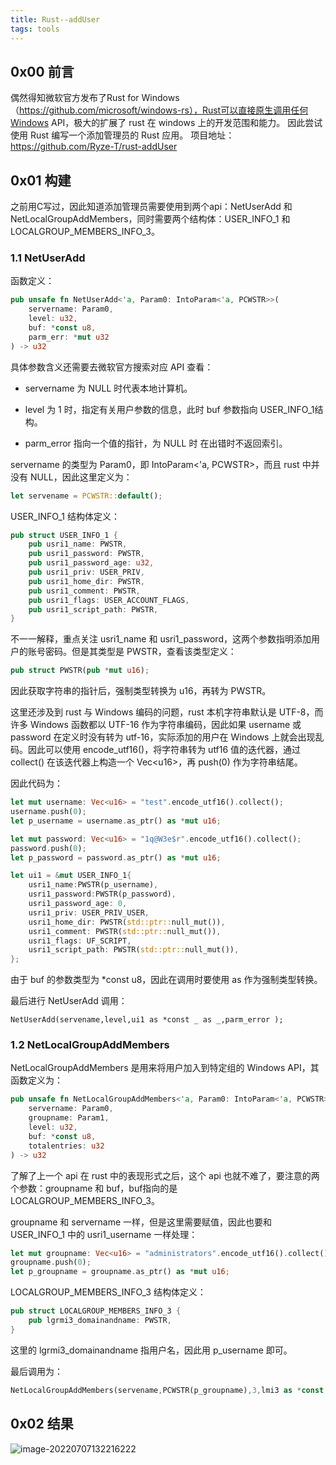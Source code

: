 ```yaml
---
title: Rust--addUser
tags: tools
---
```

## 0x00 前言
偶然得知微软官方发布了Rust for Windows（https://github.com/microsoft/windows-rs），Rust可以直接原生调用任何Windows API，极大的扩展了 rust 在 windows 上的开发范围和能力。
因此尝试使用 Rust 编写一个添加管理员的 Rust 应用。
项目地址：https://github.com/Ryze-T/rust-addUser

## 0x01 构建
之前用C写过，因此知道添加管理员需要使用到两个api：NetUserAdd 和 NetLocalGroupAddMembers，同时需要两个结构体：USER_INFO_1 和 LOCALGROUP_MEMBERS_INFO_3。

### 1.1 NetUserAdd
函数定义：
```rust
pub unsafe fn NetUserAdd<'a, Param0: IntoParam<'a, PCWSTR>>(
    servername: Param0, 
    level: u32, 
    buf: *const u8, 
    parm_err: *mut u32
) -> u32
```

具体参数含义还需要去微软官方搜索对应 API 查看：

+ servername 为 NULL 时代表本地计算机。

+ level 为 1 时，指定有关用户参数的信息，此时 buf 参数指向 USER_INFO_1结构。
+ parm_error 指向一个值的指针，为 NULL 时 在出错时不返回索引。

servername 的类型为 Param0，即 IntoParam<'a, PCWSTR>，而且 rust 中并没有 NULL，因此这里定义为：

```rust
let servename = PCWSTR::default();
```

USER_INFO_1 结构体定义：

```rust
pub struct USER_INFO_1 {
    pub usri1_name: PWSTR,
    pub usri1_password: PWSTR,
    pub usri1_password_age: u32,
    pub usri1_priv: USER_PRIV,
    pub usri1_home_dir: PWSTR,
    pub usri1_comment: PWSTR,
    pub usri1_flags: USER_ACCOUNT_FLAGS,
    pub usri1_script_path: PWSTR,
}
```

不一一解释，重点关注 usri1_name 和 usri1_password，这两个参数指明添加用户的账号密码。但是其类型是 PWSTR，查看该类型定义：

```rust
pub struct PWSTR(pub *mut u16);
```

因此获取字符串的指针后，强制类型转换为 u16，再转为 PWSTR。

这里还涉及到 rust 与 Windows 编码的问题，rust 本机字符串默认是 UTF-8，而许多 Windows 函数都以 UTF-16 作为字符串编码，因此如果 username 或 password 在定义时没有转为 utf-16，实际添加的用户在 Windows 上就会出现乱码。因此可以使用 encode_utf16()，将字符串转为 utf16 值的迭代器，通过 collect() 在该迭代器上构造一个 Vec\<u16>，再 push(0) 作为字符串结尾。

因此代码为：

```rust
let mut username: Vec<u16> = "test".encode_utf16().collect();
username.push(0);
let p_username = username.as_ptr() as *mut u16;

let mut password: Vec<u16> = "1q@W3e$r".encode_utf16().collect();
password.push(0);
let p_password = password.as_ptr() as *mut u16;

let ui1 = &mut USER_INFO_1{
    usri1_name:PWSTR(p_username),
    usri1_password:PWSTR(p_password),
	usri1_password_age: 0,
	usri1_priv: USER_PRIV_USER,
	usri1_home_dir: PWSTR(std::ptr::null_mut()),
	usri1_comment: PWSTR(std::ptr::null_mut()),
	usri1_flags: UF_SCRIPT,
	usri1_script_path: PWSTR(std::ptr::null_mut()),
};
```

由于 buf 的参数类型为 *const u8，因此在调用时要使用 as 作为强制类型转换。

最后进行 NetUserAdd 调用：

```
NetUserAdd(servename,level,ui1 as *const _ as _,parm_error );
```

### 1.2 NetLocalGroupAddMembers

NetLocalGroupAddMembers 是用来将用户加入到特定组的 Windows API，其函数定义为：

```rust
pub unsafe fn NetLocalGroupAddMembers<'a, Param0: IntoParam<'a, PCWSTR>, Param1: IntoParam<'a, PCWSTR>>(
    servername: Param0, 
    groupname: Param1, 
    level: u32, 
    buf: *const u8, 
    totalentries: u32
) -> u32
```

了解了上一个 api 在 rust 中的表现形式之后，这个 api 也就不难了，要注意的两个参数：groupname 和 buf，buf指向的是  LOCALGROUP_MEMBERS_INFO_3。

groupname 和 servername 一样，但是这里需要赋值，因此也要和 USER_INFO_1 中的 usri1_username 一样处理：

```rust
let mut groupname: Vec<u16> = "administrators".encode_utf16().collect();
groupname.push(0);
let p_groupname = groupname.as_ptr() as *mut u16;
```

LOCALGROUP_MEMBERS_INFO_3 结构体定义：

```rust
pub struct LOCALGROUP_MEMBERS_INFO_3 {
    pub lgrmi3_domainandname: PWSTR,
}
```

这里的 lgrmi3_domainandname 指用户名，因此用 p_username 即可。

最后调用为：

```rust
NetLocalGroupAddMembers(servename,PCWSTR(p_groupname),3,lmi3 as *const _ as _,1);
```

## 0x02 结果

![image-20220707132216222](https://ryze-1258886299.cos.ap-beijing.myqcloud.com/image-20220707132216222.png)